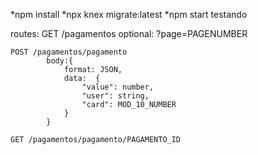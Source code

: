*npm install
*npx knex migrate:latest
*npm start
testando


routes:
    GET /pagamentos 
            optional: ?page=PAGENUMBER

    POST /pagamentos/pagamento
            body:{
                format: JSON,
                data:  {
                    "value": number,
                    "user": string,
                    "card": MOD_10_NUMBER
                }
            }
            
    GET /pagamentos/pagamento/PAGAMENTO_ID